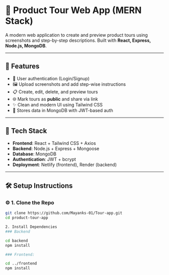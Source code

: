 # 🧭 Product Tour Web App (MERN Stack)

A modern web application to create and preview product tours using screenshots and step-by-step descriptions. Built with **React, Express, Node.js, MongoDB**.

---

## 🚀 Features

- 🔐 User authentication (Login/Signup)
- 🖼️ Upload screenshots and add step-wise instructions
- 📋 Create, edit, delete, and preview tours
- 🌐 Mark tours as **public** and share via link
- ✨ Clean and modern UI using Tailwind CSS
- 💾 Stores data in MongoDB with JWT-based auth

---

## 🧩 Tech Stack

- **Frontend**: React + Tailwind CSS + Axios
- **Backend**: Node.js + Express + Mongoose
- **Database**: MongoDB
- **Authentication**: JWT + bcrypt
- **Deployment**: Netlify (frontend), Render (backend)

---

## 🛠️ Setup Instructions

### ⚙️ 1. Clone the Repo

```bash
git clone https://github.com/Mayanks-01/Tour-app.git
cd product-tour-app

2. Install Dependencies
### Backend

cd backend
npm install

### Frontend:

cd ../frontend
npm install
